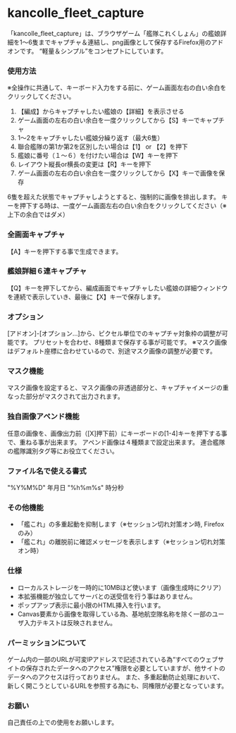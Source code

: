 # kancolle_fleet_capture

「kancolle_fleet_capture」は、ブラウザゲーム「艦隊これくしょん」の艦娘詳細を1～6隻までキャプチャ＆連結し、png画像として保存するFirefox用のアドオンです。
“軽量＆シンプル”をコンセプトにしています。

### 使用方法
※全操作に共通して、キーボード入力をする前に、ゲーム画面左右の白い余白をクリックしてください。

1. 【編成】からキャプチャしたい艦娘の【詳細】を表示させる
2. ゲーム画面の左右の白い余白を一度クリックしてから【S】キーでキャプチャ
3. 1～2をキャプチャしたい艦娘分繰り返す（最大6隻）
4. 聯合艦隊の第1か第2を区別したい場合は【1】 or 【2】を押下
5. 艦娘に番号（１～６）を付けたい場合は【W】キーを押下
6. レイアウト縦長or横長の変更は【R】キーを押下
7. ゲーム画面の左右の白い余白を一度クリックしてから【X】キーで画像を保存

6隻を超えた状態でキャプチャしようとすると、強制的に画像を排出します。
キーを押下する時は、一度ゲーム画面左右の白い余白をクリックしてください（※上下の余白ではダメ）

### 全画面キャプチャ
【A】キーを押下する事で生成できます。

### 艦娘詳細６連キャプチャ
【Q】キーを押下してから、編成画面でキャプチャしたい艦娘の詳細ウィンドウを連続で表示していき、最後に【X】キーで保存します。

### オプション
[アドオン]-[オプション...]から、ピクセル単位でのキャプチャ対象枠の調整が可能です。
プリセットを合わせ、8種類まで保存する事が可能です。
※マスク画像はデフォルト座標に合わせているので、別途マスク画像の調整が必要です。

### マスク機能
マスク画像を設定すると、マスク画像の非透過部分と、キャプチャイメージの重なった部分がマスクされて出力されます。

### 独自画像アペンド機能
任意の画像を、画像出力前（[X]押下前）にキーボードの[1-4]キーを押下する事で、重ねる事が出来ます。
アペンド画像は４種類まで設定出来ます。
連合艦隊の艦隊識別タグ等にお役立てください。

### ファイル名で使える書式
"%Y%M%D" 年月日
"%h%m%s" 時分秒

### その他機能
* 「艦これ」の多重起動を抑制します（※セッション切れ対策オン時, Firefoxのみ）
* 「艦これ」の離脱前に確認メッセージを表示します（※セッション切れ対策オン時）

### 仕様
* ローカルストレージを一時的に10MBほど使います（画像生成時にクリア）
* 本拡張機能が独立してサーバとの送受信を行う事はありません。
* ポップアップ表示に最小限のHTML挿入を行います。
* Canvas要素から画像を取得している為、基地航空隊名称を除く一部のユーザ入力テキストは反映されません。

### パーミッションについて
ゲーム内の一部のURLが可変IPアドレスで記述されている為“すべてのウェブサイトの保存されたデータへのアクセス”権限を必要としていますが、他サイトのデータへのアクセスは行っておりません。
また、多重起動防止処理において、新しく開こうとしているURLを参照する為にも、同権限が必要となっています。

### お願い
自己責任の上での使用をお願いします。
